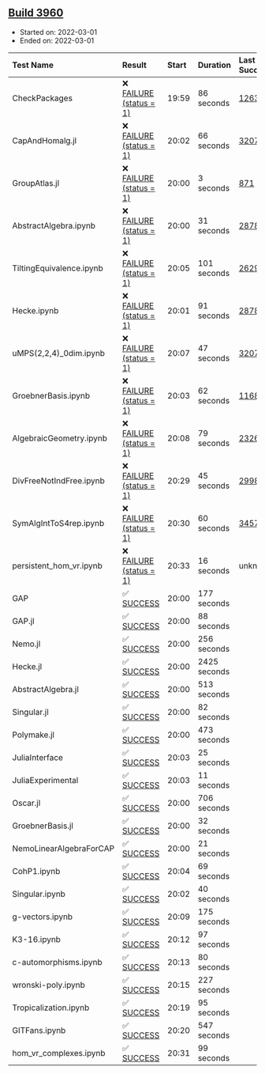 ## [Build 3960](https://oscarci.mathematik.uni-kl.de/job/oscar-stable/3960/)

* Started on: 2022-03-01
* Ended on: 2022-03-01

| Test Name    | Result | Start | Duration | Last Success | First Failure |
|:-------------|:-------|:------|:---------|:-------------|:--------------|
| CheckPackages | ❌ [FAILURE (status = 1)](https://oscarci.mathematik.uni-kl.de/job/oscar-stable/3960/artifact/logs/build-3960/CheckPackages.log) | 19:59 | 86 seconds | [1263](https://oscarci.mathematik.uni-kl.de/job/oscar-stable/1263/) | [1264](https://oscarci.mathematik.uni-kl.de/job/oscar-stable/1264/) |
| CapAndHomalg.jl | ❌ [FAILURE (status = 1)](https://oscarci.mathematik.uni-kl.de/job/oscar-stable/3960/artifact/logs/build-3960/CapAndHomalg.jl.log) | 20:02 | 66 seconds | [3207](https://oscarci.mathematik.uni-kl.de/job/oscar-stable/3207/) | [3208](https://oscarci.mathematik.uni-kl.de/job/oscar-stable/3208/) |
| GroupAtlas.jl | ❌ [FAILURE (status = 1)](https://oscarci.mathematik.uni-kl.de/job/oscar-stable/3960/artifact/logs/build-3960/GroupAtlas.jl.log) | 20:00 | 3 seconds | [871](https://oscarci.mathematik.uni-kl.de/job/oscar-stable/871/) | [872](https://oscarci.mathematik.uni-kl.de/job/oscar-stable/872/) |
| AbstractAlgebra.ipynb | ❌ [FAILURE (status = 1)](https://oscarci.mathematik.uni-kl.de/job/oscar-stable/3960/artifact/logs/build-3960/AbstractAlgebra.ipynb.log) | 20:00 | 31 seconds | [2878](https://oscarci.mathematik.uni-kl.de/job/oscar-stable/2878/) | [2879](https://oscarci.mathematik.uni-kl.de/job/oscar-stable/2879/) |
| TiltingEquivalence.ipynb | ❌ [FAILURE (status = 1)](https://oscarci.mathematik.uni-kl.de/job/oscar-stable/3960/artifact/logs/build-3960/TiltingEquivalence.ipynb.log) | 20:05 | 101 seconds | [2629](https://oscarci.mathematik.uni-kl.de/job/oscar-stable/2629/) | [2630](https://oscarci.mathematik.uni-kl.de/job/oscar-stable/2630/) |
| Hecke.ipynb | ❌ [FAILURE (status = 1)](https://oscarci.mathematik.uni-kl.de/job/oscar-stable/3960/artifact/logs/build-3960/Hecke.ipynb.log) | 20:01 | 91 seconds | [2878](https://oscarci.mathematik.uni-kl.de/job/oscar-stable/2878/) | [2879](https://oscarci.mathematik.uni-kl.de/job/oscar-stable/2879/) |
| uMPS(2,2,4)_0dim.ipynb | ❌ [FAILURE (status = 1)](https://oscarci.mathematik.uni-kl.de/job/oscar-stable/3960/artifact/logs/build-3960/uMPS-2-2-4-_0dim.ipynb.log) | 20:07 | 47 seconds | [3207](https://oscarci.mathematik.uni-kl.de/job/oscar-stable/3207/) | [3208](https://oscarci.mathematik.uni-kl.de/job/oscar-stable/3208/) |
| GroebnerBasis.ipynb | ❌ [FAILURE (status = 1)](https://oscarci.mathematik.uni-kl.de/job/oscar-stable/3960/artifact/logs/build-3960/GroebnerBasis.ipynb.log) | 20:03 | 62 seconds | [1168](https://oscarci.mathematik.uni-kl.de/job/oscar-stable/1168/) | [1169](https://oscarci.mathematik.uni-kl.de/job/oscar-stable/1169/) |
| AlgebraicGeometry.ipynb | ❌ [FAILURE (status = 1)](https://oscarci.mathematik.uni-kl.de/job/oscar-stable/3960/artifact/logs/build-3960/AlgebraicGeometry.ipynb.log) | 20:08 | 79 seconds | [2326](https://oscarci.mathematik.uni-kl.de/job/oscar-stable/2326/) | [2327](https://oscarci.mathematik.uni-kl.de/job/oscar-stable/2327/) |
| DivFreeNotIndFree.ipynb | ❌ [FAILURE (status = 1)](https://oscarci.mathematik.uni-kl.de/job/oscar-stable/3960/artifact/logs/build-3960/DivFreeNotIndFree.ipynb.log) | 20:29 | 45 seconds | [2998](https://oscarci.mathematik.uni-kl.de/job/oscar-stable/2998/) | [2999](https://oscarci.mathematik.uni-kl.de/job/oscar-stable/2999/) |
| SymAlgIntToS4rep.ipynb | ❌ [FAILURE (status = 1)](https://oscarci.mathematik.uni-kl.de/job/oscar-stable/3960/artifact/logs/build-3960/SymAlgIntToS4rep.ipynb.log) | 20:30 | 60 seconds | [3457](https://oscarci.mathematik.uni-kl.de/job/oscar-stable/3457/) | [3458](https://oscarci.mathematik.uni-kl.de/job/oscar-stable/3458/) |
| persistent_hom_vr.ipynb | ❌ [FAILURE (status = 1)](https://oscarci.mathematik.uni-kl.de/job/oscar-stable/3960/artifact/logs/build-3960/persistent_hom_vr.ipynb.log) | 20:33 | 16 seconds | unknown | unknown |
| GAP | ✅ [SUCCESS](https://oscarci.mathematik.uni-kl.de/job/oscar-stable/3960/artifact/logs/build-3960/GAP.log) | 20:00 | 177 seconds |  |  |
| GAP.jl | ✅ [SUCCESS](https://oscarci.mathematik.uni-kl.de/job/oscar-stable/3960/artifact/logs/build-3960/GAP.jl.log) | 20:00 | 88 seconds |  |  |
| Nemo.jl | ✅ [SUCCESS](https://oscarci.mathematik.uni-kl.de/job/oscar-stable/3960/artifact/logs/build-3960/Nemo.jl.log) | 20:00 | 256 seconds |  |  |
| Hecke.jl | ✅ [SUCCESS](https://oscarci.mathematik.uni-kl.de/job/oscar-stable/3960/artifact/logs/build-3960/Hecke.jl.log) | 20:00 | 2425 seconds |  |  |
| AbstractAlgebra.jl | ✅ [SUCCESS](https://oscarci.mathematik.uni-kl.de/job/oscar-stable/3960/artifact/logs/build-3960/AbstractAlgebra.jl.log) | 20:00 | 513 seconds |  |  |
| Singular.jl | ✅ [SUCCESS](https://oscarci.mathematik.uni-kl.de/job/oscar-stable/3960/artifact/logs/build-3960/Singular.jl.log) | 20:00 | 82 seconds |  |  |
| Polymake.jl | ✅ [SUCCESS](https://oscarci.mathematik.uni-kl.de/job/oscar-stable/3960/artifact/logs/build-3960/Polymake.jl.log) | 20:00 | 473 seconds |  |  |
| JuliaInterface | ✅ [SUCCESS](https://oscarci.mathematik.uni-kl.de/job/oscar-stable/3960/artifact/logs/build-3960/JuliaInterface.log) | 20:03 | 25 seconds |  |  |
| JuliaExperimental | ✅ [SUCCESS](https://oscarci.mathematik.uni-kl.de/job/oscar-stable/3960/artifact/logs/build-3960/JuliaExperimental.log) | 20:03 | 11 seconds |  |  |
| Oscar.jl | ✅ [SUCCESS](https://oscarci.mathematik.uni-kl.de/job/oscar-stable/3960/artifact/logs/build-3960/Oscar.jl.log) | 20:00 | 706 seconds |  |  |
| GroebnerBasis.jl | ✅ [SUCCESS](https://oscarci.mathematik.uni-kl.de/job/oscar-stable/3960/artifact/logs/build-3960/GroebnerBasis.jl.log) | 20:00 | 32 seconds |  |  |
| NemoLinearAlgebraForCAP | ✅ [SUCCESS](https://oscarci.mathematik.uni-kl.de/job/oscar-stable/3960/artifact/logs/build-3960/NemoLinearAlgebraForCAP.log) | 20:00 | 21 seconds |  |  |
| CohP1.ipynb | ✅ [SUCCESS](https://oscarci.mathematik.uni-kl.de/job/oscar-stable/3960/artifact/logs/build-3960/CohP1.ipynb.log) | 20:04 | 69 seconds |  |  |
| Singular.ipynb | ✅ [SUCCESS](https://oscarci.mathematik.uni-kl.de/job/oscar-stable/3960/artifact/logs/build-3960/Singular.ipynb.log) | 20:02 | 40 seconds |  |  |
| g-vectors.ipynb | ✅ [SUCCESS](https://oscarci.mathematik.uni-kl.de/job/oscar-stable/3960/artifact/logs/build-3960/g-vectors.ipynb.log) | 20:09 | 175 seconds |  |  |
| K3-16.ipynb | ✅ [SUCCESS](https://oscarci.mathematik.uni-kl.de/job/oscar-stable/3960/artifact/logs/build-3960/K3-16.ipynb.log) | 20:12 | 97 seconds |  |  |
| c-automorphisms.ipynb | ✅ [SUCCESS](https://oscarci.mathematik.uni-kl.de/job/oscar-stable/3960/artifact/logs/build-3960/c-automorphisms.ipynb.log) | 20:13 | 80 seconds |  |  |
| wronski-poly.ipynb | ✅ [SUCCESS](https://oscarci.mathematik.uni-kl.de/job/oscar-stable/3960/artifact/logs/build-3960/wronski-poly.ipynb.log) | 20:15 | 227 seconds |  |  |
| Tropicalization.ipynb | ✅ [SUCCESS](https://oscarci.mathematik.uni-kl.de/job/oscar-stable/3960/artifact/logs/build-3960/Tropicalization.ipynb.log) | 20:19 | 95 seconds |  |  |
| GITFans.ipynb | ✅ [SUCCESS](https://oscarci.mathematik.uni-kl.de/job/oscar-stable/3960/artifact/logs/build-3960/GITFans.ipynb.log) | 20:20 | 547 seconds |  |  |
| hom_vr_complexes.ipynb | ✅ [SUCCESS](https://oscarci.mathematik.uni-kl.de/job/oscar-stable/3960/artifact/logs/build-3960/hom_vr_complexes.ipynb.log) | 20:31 | 99 seconds |  |  |
